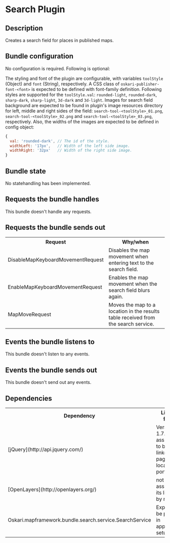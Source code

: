 # Search Plugin

## Description

Creates a search field for places in published maps.

## Bundle configuration

No configuration is required. Following is optional:

The styling and font of the plugin are configurable, with variables `toolStyle` (Object) and `font` (String), respectively. A CSS class of `oskari-publisher-font-<font>` is expected to be defined with font-family definition. Following styles are supported for the `toolStyle.val`: `rounded-light`, `rounded-dark`, `sharp-dark`, `sharp-light`, `3d-dark` and `3d-light`. Images for search field background are expected to be found in plugin's image resources directory for left, middle and right sides of the field: `search-tool-<toolStyle>_01.png`, `search-tool-<toolStyle>_02.png` and `search-tool-<toolStyle>_03.png`, respectively. Also, the widths of the images are expected to be defined in config object:

```javascript
{
  val: 'rounded-dark', // The id of the style.
  widthLeft: '17px',   // Width of the left side image.
  widthRight: '32px'   // Width of the right side image.
}
```

## Bundle state

No statehandling has been implemented.

## Requests the bundle handles

This bundle doesn't handle any requests.

## Requests the bundle sends out

<table class="table">
  <tr>
    <th>Request</th><th>Why/when</th>
  </tr>
  <tr>
    <td>DisableMapKeyboardMovementRequest</td>
    <td>Disables the map movement when entering text to the search field.</td>
  </tr>
  <tr>
    <td>EnableMapKeyboardMovementRequest</td>
    <td>Enables the map movement when the search field blurs again.</td>
  </tr>
  <tr>
    <td>MapMoveRequest</td>
    <td>Moves the map to a location in the results table received from the search service.</td>
  </tr>
</table>

## Events the bundle listens to

This bundle doesn't listen to any events.

## Events the bundle sends out

This bundle doesn't send out any events.

## Dependencies

<table class="table">
  <tr>
    <th>Dependency</th><th>Linked from</th><th>Purpose</th>
  </tr>
  <tr>
    <td> [jQuery](http://api.jquery.com/) </td>
    <td> Version 1.7.1 assumed to be linked (on page locally in portal) </td>
    <td> Used to create the UI and to sort the layers</td>
  </tr>
  <tr>
    <td>[OpenLayers](http://openlayers.org/)</td>
    <td>not linked, assumes its linked by map</td>
    <td>Uses OpenLayers' popup</td>
  </tr>
  <tr>
    <td>Oskari.mapframework.bundle.search.service.SearchService</td>
    <td>Expects to be present in application setup</td>
    <td>Sends the search request trough the service</td>
  </tr>
</table>

